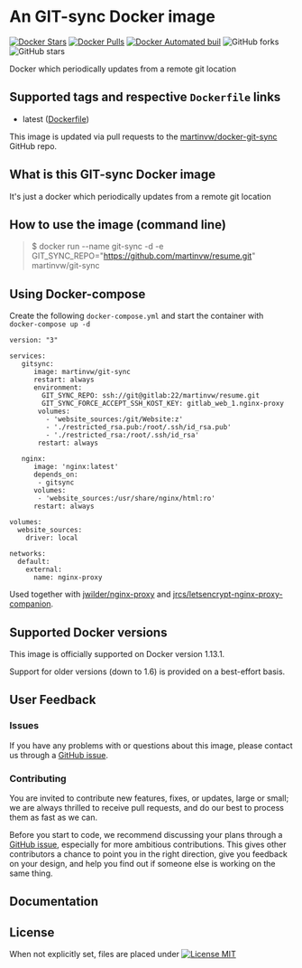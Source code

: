 # An GIT-sync Docker image

[![Docker Stars](https://img.shields.io/docker/stars/martinvw/git-sync.svg)](https://hub.docker.com/r/martinvw/git-sync/)  [![Docker Pulls](https://img.shields.io/docker/pulls/martinvw/git-sync.svg)](https://hub.docker.com/r/martinvw/git-sync/)  [![Docker Automated buil](https://img.shields.io/docker/automated/martinvw/git-sync.svg)](https://hub.docker.com/r/martinvw/git-sync/)  ![GitHub forks](https://img.shields.io/github/forks/martinvw/docker-git-sync.svg?style=social&label=Fork) ![GitHub stars](https://img.shields.io/github/stars/martinvw/docker-git-sync.svg?style=social&label=Star)

Docker which periodically updates from a remote git location

## Supported tags and respective ```Dockerfile``` links

* latest ([Dockerfile](https://raw.githubusercontent.com/martinvw/docker-git-sync/master/Dockerfile))

This image is updated via pull requests to the [martinvw/docker-git-sync](https://github.com/martinvw/docker-git-sync) GitHub repo.

## What is this GIT-sync Docker image

It's just a docker which periodically updates from a remote git location

## How to use the image (command line)

> $ docker run --name git-sync -d -e GIT\_SYNC\_REPO="https://github.com/martinvw/resume.git" martinvw/git-sync

## Using Docker-compose

Create the following ```docker-compose.yml``` and start the container with ```docker-compose up -d```

```
version: "3"

services:
   gitsync:
      image: martinvw/git-sync
      restart: always
      environment:
        GIT_SYNC_REPO: ssh://git@gitlab:22/martinvw/resume.git
        GIT_SYNC_FORCE_ACCEPT_SSH_KOST_KEY: gitlab_web_1.nginx-proxy
       volumes:
         - 'website_sources:/git/Website:z'
         - './restricted_rsa.pub:/root/.ssh/id_rsa.pub'
         - './restricted_rsa:/root/.ssh/id_rsa'
       restart: always
   
   nginx:
      image: 'nginx:latest'
      depends_on:
       - gitsync
      volumes:
       - 'website_sources:/usr/share/nginx/html:ro'
      restart: always

volumes:
  website_sources:
    driver: local

networks:
  default:
    external:
      name: nginx-proxy
```

Used together with [jwilder/nginx-proxy](https://hub.docker.com/r/jwilder/nginx-proxy) and [jrcs/letsencrypt-nginx-proxy-companion](https://hub.docker.com/r/jrcs/letsencrypt-nginx-proxy-companion).

## Supported Docker versions

This image is officially supported on Docker version 1.13.1.

Support for older versions (down to 1.6) is provided on a best-effort basis.

## User Feedback

### Issues

If you have any problems with or questions about this image, please contact us through a [GitHub issue](https://github.com/martinvw/docker-git-sync/issues).

### Contributing

You are invited to contribute new features, fixes, or updates, large or small; we are always thrilled to receive pull requests, and do our best to process them as fast as we can.

Before you start to code, we recommend discussing your plans through a [GitHub issue](https://github.com/martinvw/docker-git-sync/issues), especially for more ambitious contributions. This gives other contributors a chance to point you in the right direction, give you feedback on your design, and help you find out if someone else is working on the same thing.

## Documentation

## License

When not explicitly set, files are placed under [![License MIT](https://img.shields.io/github/license/mashape/apistatus.svg)](https://opensource.org/licenses/MIT)

